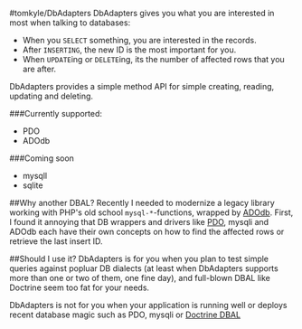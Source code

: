 #tomkyle/DbAdapters
DbAdapters gives you what you are interested in most when talking to databases:

- When you `SELECT` something, you are interested in the records.
- After `INSERTING`, the new ID is the most important for you.
- When `UPDATE`ing or `DELETE`ing, its the number of affected rows that you are after.

DbAdapters provides a simple method API for simple creating, reading, updating and deleting.

###Currently supported:
- PDO
- ADOdb

###Coming soon
- mysqll
- sqlite

##Why another DBAL?
Recently I needed to modernize a legacy library working with PHP's old school `mysql-*`-functions, wrapped by [ADOdb](http://phplens.com/adodb/). First, I found it annoying that DB wrappers and drivers like [PDO](http://php.net/manual/en/book.pdo.php), mysqli and ADOdb each have their own concepts on how to find the affected rows or retrieve the last insert ID.  

##Should I use it?
DbAdapters is for you when you plan to test simple queries against popluar DB dialects (at least when DbAdapters supports more than one or two of them, one fine day), and full-blown DBAL like Doctrine seem too fat for your needs.

DbAdapters is not for you when your application is running well or deploys recent database magic such as PDO, mysqli or [Doctrine DBAL](http://www.doctrine-project.org/projects/dbal.html)
